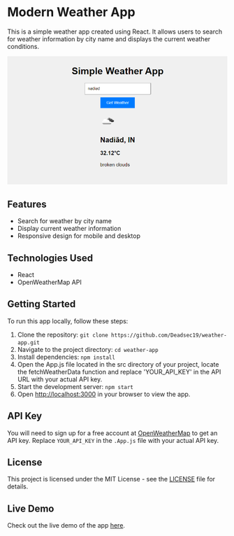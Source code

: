# Modern Weather App

This is a simple weather app created using React. It allows users to search for weather information by city name and displays the current weather conditions.

![Weather App Screenshot](weather-app-screenshot.png)

## Features

- Search for weather by city name
- Display current weather information
- Responsive design for mobile and desktop

## Technologies Used

- React
- OpenWeatherMap API

## Getting Started

To run this app locally, follow these steps:

1. Clone the repository: `git clone https://github.com/Deadsec19/weather-app.git`
2. Navigate to the project directory: `cd weather-app`
3. Install dependencies: `npm install`
4. Open the App.js file located in the src directory of your project, locate the fetchWeatherData function and replace 'YOUR_API_KEY' in the API URL with your actual API key.
5. Start the development server: `npm start`
6. Open [http://localhost:3000](http://localhost:3000) in your browser to view the app.

## API Key

You will need to sign up for a free account at [OpenWeatherMap](https://home.openweathermap.org/users/sign_up) to get an API key. Replace `YOUR_API_KEY` in the `.App.js` file with your actual API key.

## License

This project is licensed under the MIT License - see the [LICENSE](LICENSE) file for details.

## Live Demo

Check out the live demo of the app [here](https://simple-weather-9000.netlify.app/).
